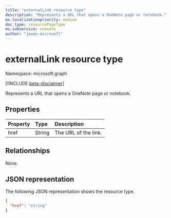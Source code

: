```yaml
---
title: "externalLink resource type"
description: "Represents a URL that opens a OneNote page or notebook."
ms.localizationpriority: medium
doc_type: resourcePageType
ms.subservice: onenote
author: "jewan-microsoft"
---
```


# externalLink resource type

Namespace: microsoft.graph

[!INCLUDE [beta-disclaimer](../../includes/beta-disclaimer.md)]

Represents a URL that opens a OneNote page or notebook.

## Properties

| Property	   | Type	   | Description          |
|:-------------|:--------|:---------------------|
| href         | String  | The URL of the link. |

## Relationships

None.

## JSON representation

The following JSON representation shows the resource type.

<!-- {
  "blockType": "resource",
  "optionalProperties": [

  ],
  "@odata.type": "microsoft.graph.externalLink"
}-->

```json
{
  "href": "string"
}
```

<!-- uuid: 8fcb5dbc-d5aa-4681-8e31-b001d5168d79
2015-10-25 14:57:30 UTC -->
<!--
{
  "type": "#page.annotation",
  "description": "externalLink resource",
  "keywords": "",
  "section": "documentation",
  "tocPath": "",
  "suppressions": []
}
-->


